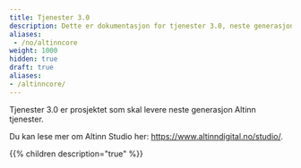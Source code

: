 ```yaml
---
title: Tjenester 3.0
description: Dette er dokumentasjon for tjenester 3.0, neste generasjon av offentlige tjenester.  
aliases:
 - /no/altinncore
weight: 1000
hidden: true
draft: true
aliases:
- /altinncore/
---
```


Tjenester 3.0 er prosjektet som skal levere neste generasjon Altinn tjenester.

Du kan lese mer om Altinn Studio her: https://www.altinndigital.no/studio/.

{{% children description="true" %}}
